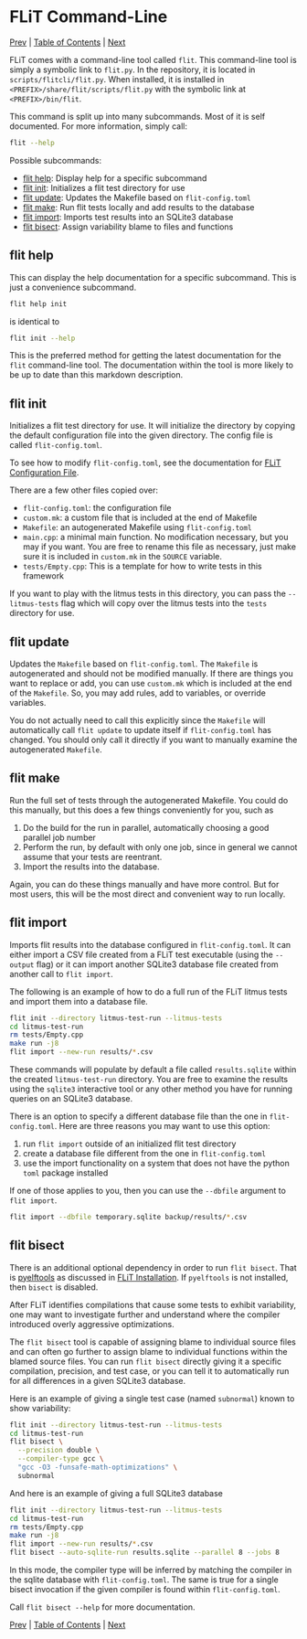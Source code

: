 # FLiT Command-Line

[Prev](litmus-tests.md)
|
[Table of Contents](README.md)
|
[Next](flit-configuration-file.md)

FLiT comes with a command-line tool called `flit`.  This command-line tool is
simply a symbolic link to `flit.py`.  In the repository, it is located in
`scripts/flitcli/flit.py`.  When installed, it is installed in
`<PREFIX>/share/flit/scripts/flit.py` with the symbolic link at
`<PREFIX>/bin/flit`.

This command is split up into many subcommands.  Most of it is self documented.
For more information, simply call:

```bash
flit --help
```

Possible subcommands:

* [flit help](#flit-help): Display help for a specific subcommand
* [flit init](#flit-init): Initializes a flit test directory for use
* [flit update](#flit-update): Updates the Makefile based on `flit-config.toml`
* [flit make](#flit-make): Run flit tests locally and add results to the database
* [flit import](#flit-import): Imports test results into an SQLite3 database
* [flit bisect](#flit-bisect): Assign variability blame to files and functions

## flit help

This can display the help documentation for a specific subcommand.  This is
just a convenience subcommand.

```bash
flit help init
```

is identical to

```bash
flit init --help
```

This is the preferred method for getting the latest documentation for the
`flit` command-line tool.  The documentation within the tool is more likely to
be up to date than this markdown description.

## flit init

Initializes a flit test directory for use. It will initialize the directory by
copying the default configuration file into the given directory. The config file
is called `flit-config.toml`.

To see how to modify `flit-config.toml`, see the documentation for [FLiT
Configuration File](flit-configuration-file.md).

There are a few other files copied over:

* `flit-config.toml`: the configuration file
* `custom.mk`: a custom file that is included at the end of Makefile
* `Makefile`: an autogenerated Makefile using `flit-config.toml`
* `main.cpp`: a minimal main function.  No modification necessary, but you may
  if you want.  You are free to rename this file as necessary, just make sure
  it is included in `custom.mk` in the `SOURCE` variable.
* `tests/Empty.cpp`: This is a template for how to write tests in this
  framework

If you want to play with the litmus tests in this directory, you can pass the
`--litmus-tests` flag which will copy over the litmus tests into the `tests`
directory for use.

## flit update

Updates the `Makefile` based on `flit-config.toml`. The `Makefile` is
autogenerated and should not be modified manually. If there are things you want
to replace or add, you can use `custom.mk` which is included at the end of the
`Makefile`.  So, you may add rules, add to variables, or override variables.

You do not actually need to call this explicitly since the `Makefile` will
automatically call `flit update` to update itself if `flit-config.toml` has
changed.  You should only call it directly if you want to manually examine the
autogenerated `Makefile`.

## flit make

Run the full set of tests through the autogenerated Makefile.  You could do
this manually, but this does a few things conveniently for you, such as

1. Do the build for the run in parallel, automatically choosing a good parallel
   job number
2. Perform the run, by default with only one job, since in general we cannot
   assume that your tests are reentrant.
3. Import the results into the database.

Again, you can do these things manually and have more control.  But for most
users, this will be the most direct and convenient way to run locally.

## flit import

Imports flit results into the database configured in `flit-config.toml`.  It
can either import a CSV file created from a FLiT test executable (using the
`--output` flag) or it can import another SQLite3 database file created from
another call to `flit import`.

The following is an example of how to do a full run of the FLiT litmus tests
and import them into a database file.

```bash
flit init --directory litmus-test-run --litmus-tests
cd litmus-test-run
rm tests/Empty.cpp
make run -j8
flit import --new-run results/*.csv
```

These commands will populate by default a file called `results.sqlite` within
the created `litmus-test-run` directory.  You are free to examine the results
using the `sqlite3` interactive tool or any other method you have for running
queries on an SQLite3 database.

There is an option to specify a different database file than the one in
`flit-config.toml`.  Here are three reasons you may want to use this option:

1. run `flit import` outside of an initialized flit test directory
2. create a database file different from the one in `flit-config.toml`
3. use the import functionality on a system that does not have the python
   `toml` package installed

If one of those applies to you, then you can use the `--dbfile` argument to
`flit import`.

```bash
flit import --dbfile temporary.sqlite backup/results/*.csv
```

## flit bisect

There is an additional optional dependency in order to run `flit bisect`.  That
is [pyelftools](https://github.com/eliben/pyelftools) as discussed in [FLiT
Installation](installation.md).  If `pyelftools` is not installed, then
`bisect` is disabled.

After FLiT identifies compilations that cause some tests to exhibit
variability, one may want to investigate further and understand where the
compiler introduced overly aggressive optimizations.

The `flit bisect` tool is capable of assigning blame to individual source files
and can often go further to assign blame to individual functions within the
blamed source files.  You can run `flit bisect` directly giving it a specific
compilation, precision, and test case, or you can tell it to automatically run
for all differences in a given SQLite3 database.

Here is an example of giving a single test case (named `subnormal`) known to
show variability:

```bash
flit init --directory litmus-test-run --litmus-tests
cd litmus-test-run
flit bisect \
  --precision double \
  --compiler-type gcc \
  "gcc -O3 -funsafe-math-optimizations" \
  subnormal
```

And here is an example of giving a full SQLite3 database

```bash
flit init --directory litmus-test-run --litmus-tests
cd litmus-test-run
rm tests/Empty.cpp
make run -j8
flit import --new-run results/*.csv
flit bisect --auto-sqlite-run results.sqlite --parallel 8 --jobs 8
```

In this mode, the compiler type will be inferred by matching the compiler in
the sqlite database with `flit-config.toml`.  The same is true for a single
bisect invocation if the given compiler is found within `flit-config.toml`.

Call `flit bisect --help` for more documentation.

[Prev](litmus-tests.md)
|
[Table of Contents](README.md)
|
[Next](flit-configuration-file.md)

